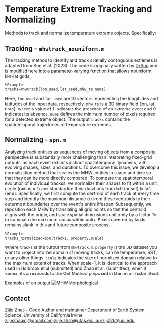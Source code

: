 # Temperature Extreme Tracking and Normalizing
Methods to track and normalize temperature extreme objects. Specifically:
## Tracking - `mhwtrack_nouniform.m`
The tracking method to identify and track spatially continguous extremes is adapted from Sun et al. (2023). The code is originally written by [Di Sun](https://github.com/cindyisok) and is modified here into a parameter-varying function that allows nouniform lon-lat grids.
```
%Example
tracks=mhwtrack(lon_used,lat_used,mhw_ts,nums);
```
Here, `lon_used` and `lat_used` are 1D vectors representing the longitudes and latitudes of the input data, respectively. `mhw_ts` is a 3D binary field [lon, lat, time], where a value of 1 indicates the presence of an extreme event and 0 indicates its absence. `nums` defines the minimum number of pixels required for a detected extreme object. The output `tracks` contains the spatiotemporal trajectories of temperature extremes.

## Normalizing - `spn.m`
Analyzing track entities as sequences of moving objects from a composite perspective is substantially more challenging than interpreting fixed-grid outputs, as each event exhibits distinct spatiotemporal dynamics, with evolving shapes, sizes, and durations. To overcome this issue, we develop a normalization method that scales the MHW entities in space and time so that they can be more directly compared. To compare the spatiotemporal evolution of individual trackss, we normalize their shapes to fit within a unit circle (radius = 1) and standardize their durations from t=0 (onset) to t=1 (end). Specifically, we first compute the centroid of each track at every time step and identify the maximum distance (r) from these centroids to their outermost boundaries over the event's entire lifespan. Subsequently, we reposition each MHW by translating all grid points so that the centroid aligns with the origin, and scale spatial dimensions uniformly by a factor 1/r to constrain the maximum radius within unity. Pixels covered by lands remains blank in this and future composite process.
```
%Example
tracks_normalized=spn(tracks, property,scale)
```
Where `tracks` is the output from `mhwtrack.m`. `property` is the 3D dataset you want to project into the domain of moving tracks, can be temperature, SST, or any other things. `scale` indicates the size of normlized domain relative to the maximum extent of tracks. When scale=1, it is identical to the approach used in Holbrook et al (submitted) and Zhao et al. (submitted), when it varies, it corresponds to the Cell Method proposed in Bian et al. (submitted).

Examples of an output
![MHW Morphological](https://github.com/ZijieZhaoMMHW/MHW_tracking/blob/main/mhwvsmhw_dist7.gif)

## Contact
Zijie Zhao - Code Author and maintainer
Department of Earth System Science, University of California Irvine
zijiezhaomj@gmail.com;zijie.zhao@utas.edu.au;zijiz26@uci.edu

